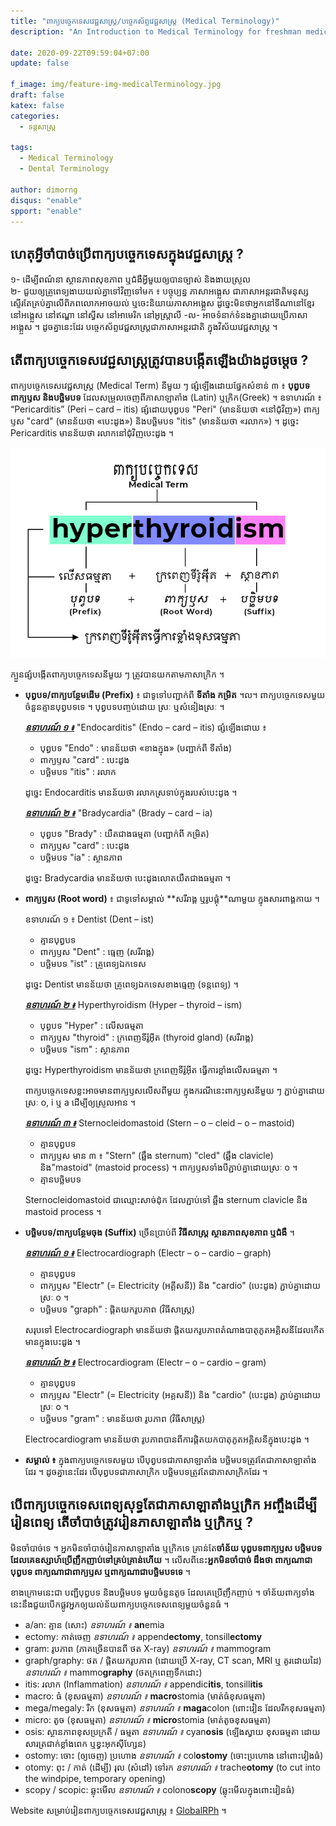 ```yaml
---
title: "ពាក្យ​បច្ចេកទេស​វេជ្ជសាស្ត្រ​/បច្ចេកស័ព្ទ​វេជ្ជសាស្ត្រ​ (Medical Terminology)"
description: "An Introduction to Medical Terminology for freshman medical student."

date: 2020-09-22T09:59:04+07:00
update: false

f_image: img/feature-img-medicalTerminology.jpg
draft: false
katex: false
categories:
  - ទន្តសាស្ត្រ

tags:
  - Medical Terminology
  - Dental Terminology

author: dimorng
disqus: "enable"
spport: "enable"
---
```


## ហេតុអ្វី​ចាំបាច់​ប្រើ​ពាក្យ​បច្ចេកទេស​ក្នុង​វេជ្ជសាស្ត្រ ?

១- ដើម្បី​ពណ៌នា​ ស្ថានភាព​សុខភាព ឬ​ជំងឺ​អ្វីមួយ​ឲ្យបាន​ច្បាស់​ និង​ងាយ​ស្រួល <br/>
២- ជួយ​ឲ្យ​គ្រូពេទ្យ​ងាយ​យល់​គ្នា​ទៅវិញទៅមក ៖ បច្ចុប្បន្ន​ ភាសា​អង្គ្លេស​ ជា​ភាសា​អន្តរជាតិ​ មនុស្ស​ស្ទើរតែ​គ្រប់​គ្នា​លើ​ពិភពលោក​អាច​យល់​ ឬ​ចេះ​និយាយ​ភាសា​អង្គ្លេស​ ដូច្នេះ​មិន​ថា​អ្នក​នៅ​ទី​ណា​ នៅ​ខ្មែរ នៅ​អង្គ្លេស​ នៅ​ឥណ្ឌា​ នៅ​ស្វីស នៅ​អាមេរិក​ នៅ​អូស្ត្រាលី​ -ល- អាច​ទំនាក់ទំនង​គ្នា​ដោយ​ប្រើ​ភាសា​អង្គ្លេស ។ ដូចគ្នា​នេះ​ដែរ បច្ចេកស័ព្ទ​វេជ្ជសាស្ត្រ​ ជា​ភាសា​អន្តរជាតិ​ ក្នុង​វិស័យ​វេជ្ជសាស្ត្រ ។

## តើ​ពាក្យ​បច្ចេកទេស​វេជ្ជសាស្ត្រ​ត្រូវ​បាន​បង្កើត​ឡើង​យ៉ាង​ដូចម្ដេច ?

ពាក្យ​បច្ចេកទេស​វេជ្ជសាស្ត្រ​ (Medical Term) នីមួយ ៗ ផ្សំ​ឡើង​ដោយ​ផ្នែក​សំខាន់​ ៣ ៖ **បុព្វបទ ពាក្យ​ឫស និង​បច្ឆិមបទ** ដែល​សម្រួល​ចេញ​ពី​ភាសាឡាតាំង (Latin) ឬ​ក្រិក​ (Greek) ។ ឧទាហរណ៍ ៖ “Pericarditis” (Peri – card – itis) ផ្សំ​ដោយ​បុព្វបទ "Peri" (មាន​ន័យ​ថា «នៅ​ជុំវិញ») ពាក្យ​ឫស "card" (មាន​ន័យ​ថា «បេះដូង») និង​បច្ឆិមបទ "itis" (មាន​ន័យ​ថា «រលាក») ។ ដូច្នេះ​ Pericarditis មាន​ន័យ​ថា រលាក​នៅ​ជុំវិញ​បេះដូង ។

![structure-of-medical-term](/img/structure-of-medical-term.jpg)

ក្បួន​ផ្សំ​បង្កើត​ពាក្យ​បច្ចេកទេស​នីមួយ ៗ ត្រូវ​បាន​យក​តាម​ភាសាក្រិក ។

- **បុព្វបទ/ពាក្យ​បន្ថែម​ដើម (Prefix)** ៖ ជាទូទៅ​បញ្ជាក់​ពី **ទីតាំង កម្រិត** ។ល។ ពាក្យ​បច្ចេកទេស​មួយ​ចំនួន​គ្មាន​បុព្វបទ​ទេ ។ បុព្វបទ​បញ្ចប់​ដោយ​ ស្រៈ ឬ​សំនៀង​ស្រៈ ។

  **_<ins>ឧទាហរណ៍ ១ ៖</ins>_** "Endocarditis" (Endo – card – itis) ផ្សំ​ឡើង​ដោយ ៖

  - បុព្វបទ "Endo" : មាន​ន័យ​ថា «ខាង​ក្នុង» (បញ្ជាក់​ពី​ ទីតាំង)
  - ពាក្យ​ឫស "card" : បេះដូង
  - បច្ឆិមបទ "itis" : រលាក

  ដូច្នេះ​ Endocarditis មាន​ន័យ​ថា រលាក​ស្រទាប់​ក្នុង​របស់​បេះដូង ។

  **_<ins>ឧទាហរណ៍ ២ ៖</ins>_** "Bradycardia" (Brady – card – ia)

  - បុព្វបទ "Brady" : យឺត​ជាង​ធម្មតា (បញ្ជាក់​ពី កម្រិត)
  - ពាក្យ​ឫស "card" : បេះដូង
  - បច្ឆិមបទ "ia" : ស្ថានភាព

  ដូច្នេះ Bradycardia មាន​ន័យ​ថា បេះដូង​លោត​យឺត​ជាង​ធម្មតា ។

- **ពាក្យ​ឫស (Root word)** ៖ ជាទូទៅ​សម្គាល់​ **សរីរាង្គ ឬ​រូប​ផ្គុំ​**ណាមួយ ក្នុង​សារពាង្គកាយ ។

  ឧទាហរណ៍ ១ ៖ Dentist (Dent – ist)

  - គ្មាន​បុព្វបទ
  - ពាក្យ​ឫស​ "Dent" : ធ្មេញ (សរីរាង្គ)
  - បច្ឆិមបទ "ist" : គ្រូពេទ្យ​ឯកទេស

  ដូច្នេះ Dentist មាន​ន័យ​ថា គ្រូពេទ្យ​ឯកទេស​ខាង​ធ្មេញ (ទន្តពេទ្យ​) ។

  **_<ins>ឧទាហរណ៍ ២ ៖</ins>_** Hyperthyroidism (Hyper – thyroid – ism)

  - បុព្វបទ "Hyper" : លើស​ធម្មតា
  - ពាក្យ​ឫស "thyroid" : ក្រពេញ​ទីរ៉ូអ៊ីត (thyroid gland) (សរីរាង្គ)
  - បច្ឆិមបទ "ism" : ស្ថានភាព

  ដូច្នេះ Hyperthyroidism មាន​ន័យ​ថា ក្រពេញ​ទីរ៉ូអ៊ីត ធ្វើការ​ខ្លាំង​លើស​ធម្មតា ។

  ពាក្យ​បច្ចេកទេស​ខ្លះ​អាច​មាន​ពាក្យ​ឫស​លើស​ពី​មួយ ក្នុង​ករណី​នេះ​ពាក្យ​ឫស​នីមួយ ៗ ភ្ជាប់​គ្នា​ដោយ​ស្រៈ o, i ឬ a ដើម្បី​ឲ្យ​ស្រួល​អាន ។

  **_<ins>ឧទាហរណ៍ ៣ ៖</ins>_** Sternocleidomastoid (Stern – o – cleid – o – mastoid)

  - គ្មាន​បុព្វបទ
  - ពាក្យឫស មាន​ ៣ ៖ "Stern" (ឆ្អឹង sternum) "cled" (ឆ្អឹង clavicle) និង"mastoid" (mastoid process) ។ ពាក្យ​ឫស​ទាំង​បី​ភ្ជាប់​គ្នា​ដោយ​ស្រៈ o ។
  - គ្មាន​បច្ឆិម​បទ

  Sternocleidomastoid ជា​ឈ្មោះ​​សាច់ដុំ​ក ដែល​ភ្ជាប់​ទៅ​ ឆ្អឹង sternum clavicle និង mastoid process ។

- **បច្ឆិមបទ/ពាក្យ​បន្ថែម​ចុង (Suffix)** ច្រើន​ប្រាប់​ពី **វិធីសាស្ត្រ​ ស្ថានភាព​សុខភាព ឬ​ជំងឺ** ។

  **_<ins>ឧទាហរណ៍ ១ ៖</ins>_** Electrocardiograph (Electr – o – cardio – graph)

  - គ្មាន​បុព្វបទ
  - ពាក្យ​ឫស​ "Electr" (= Electricity (អគ្គីសនី)) និង "cardio" (បេះដូង) ភ្ជាប់​គ្នា​ដោយ​ស្រៈ o ។
  - បច្ឆិមបទ "graph" : ផ្ដិត​យក​រូបភាព (វិធីសាស្ត្រ)

  សរុប​ទៅ Electrocardiograph មាន​ន័យ​ថា ផ្ដិត​យក​រូបភាព​តំណាង​បាតុភូត​អគ្គិសនី​ ដែល​កើត​មាន​ក្នុង​បេះដូង ។

  **_<ins>ឧទាហរណ៍ ២ ៖</ins>_** Electrocardiogram (Electr – o – cardio – gram)

  - គ្មាន​បុព្វបទ
  - ពាក្យ​ឫស "Electr" (= Electricity (អគ្គសនី)) និង "cardio" (បេះដូង) ភ្ជាប់​គ្នា​ដោយ​ស្រៈ o ។
  - បច្ឆិមបទ "gram" : មាន​ន័យ​ថា រូបភាព (វិធីសាស្ត្រ)

  Electrocardiogram មាន​ន័យ​ថា រូបភាព​ បាន​ពី​ការ​​ផ្ដិត​យក​បាតុភូត​អគ្គិសនី​ក្នុង​បេះដូង ។

- **សម្គាល់ ៖** ក្នុង​ពាក្យ​បច្ចេកទេស​មួយ បើ​បុព្វបទ​ជា​ភាសា​ឡាតាំង បច្ឆិមបទ​ត្រូវ​តែ​ជា​ភាសាឡាតាំង​ដែរ ។ ដូចគ្នា​នេះ​ដែរ​ បើ​បុព្វបទ​ជា​ភាសាក្រិក បច្ឆិមបទ​ត្រូវតែ​ជា​ភាសាក្រិក​ដែរ ។

## បើ​ពាក្យ​បច្ចេកទេស​ពេទ្យ​សុទ្ធ​តែ​ជា​ភាសាឡាតាំង​ ឬ​ក្រិក អញ្ចឹង​ដើម្បី​រៀន​ពេទ្យ តើ​ចាំបាច់​ត្រូវ​រៀន​ភាសាឡាតាំង​ ឬ​ក្រិក​ឬ ?

មិន​ចាំបាច់​ទេ ។ អ្នក​មិន​ចាំបាច់​រៀន​ភាសាឡាតាំង​ ឬ​ក្រិក​ទេ គ្រាន់​តែ​**ចាំ​ន័យ​ បុព្វបទ​ ពាក្យ​ឫស បច្ឆិមបទ ដែល​គេ​ឧស្សាហ៍​ប្រើ​ញឹកញាប់​ទៅ​គ្រប់​គ្រាន់​ហើយ** ។ លើស​ពី​នេះ​ **អ្នក​មិន​ចាំ​បាច់​ ដឹង​ថា ពាក្យ​ណា​ជា​បុព្វបទ ពាក្យ​ណា​ជា​ពាក្យ​ឫស ឬ​ពាក្យ​ណា​ជា​បច្ឆិមបទ​ទេ** ។

ខាង​ក្រោម​នេះ​ជា​ បញ្ជី​បុព្វបទ និង​បច្ឆិមបទ មួយ​ចំនួន​តូច​ ដែល​គេ​ប្រើ​ញឹកញាប់ ។ ចាំ​ន័យ​ពាក្យ​ទាំង​នេះ​នឹង​ជួយ​បើក​ផ្លូវ​អ្នក​ឲ្យ​យល់​ន័យ​ពាក្យ​បច្ចេកទេស​ពេទ្យ​មួយ​ចំនួន​​ធំ ។

- a/an: គ្មាន (សោះ) _ឧទាហរណ៍ ៖_ **an**emia
- ectomy: កាត់​ចេញ​ _ឧទាហរណ៍ ៖_ append**ectomy**, tonsill**ectomy**
- gram: រូបភាព (ភាគ​ច្រើន​បាន​ពី​ ថត​ X-ray) _ឧទាហរណ៍ ៖_ mammogram
- graph/graphy: ថត / ផ្ដិត​យក​រូបភាព (ដោយ​ប្រើ X-ray, CT scan, MRI ឬ គូរ​ដោយ​ដៃ) _ឧទាហរណ៍ ៖_ mammo**graphy** (ថត​ក្រពេញ​ទឹក​ដោះ)
- itis: រលាក (Inflammation) _ឧទាហរណ៍ ៖_ appendic**itis**, tonsill**itis**
- macro: ធំ​ (ខុស​ធម្មតា) _ឧទាហរណ៍ ៖_ **macro**stomia (មាត់​ធំ​ខុស​ធម្មតា)
- mega/megaly: រីក (ខុស​ធម្មតា) _ឧទាហរណ៍ ៖_ **maga**colon (ពោះវៀន ដែល​រីក​ខុស​ធម្មតា)
- micro: តូច (ខុស​ធម្មតា) _ឧទាហរណ៍ ៖_ **micro**stomia (មាត់​តូច​ខុស​ធម្មតា)
- osis: ស្ថានភាព​ខុស​ប្រក្រតី / ធម្មតា _ឧទាហរណ៍ ៖_ cyan**osis** (ឡើង​ស្វាយ ខុស​ធម្មតា ដោយ​សារ​ត្រជាក់​ខ្លាំង​ពេក ឬ​ខ្វះ​អុកស៊ីហ្សែន)
- ostomy: ចោះ​ (ឲ្យ​ចេញ​) ប្រហោង _ឧទាហរណ៍ ៖_ col**ostomy** (ចោះ​ប្រហោង នៅ​ពោះ​វៀង​ធំ)
- otomy: ពុះ / កាត់ (ដើម្បី) រុល​ (សំដៅ) ទៅ​រក​ _ឧទាហរណ៍ ៖_ trache**otomy** (to cut into the windpipe, temporary opening)
- scopy / scopic: ឆ្លុះ​មើល _ឧទាហរណ៍ ៖_ colono**scopy** (ឆ្លុះ​មើល​ក្នុង​ពោះវៀន​ធំ)

Website សម្រាប់​រៀន​ពាក្យ​បច្ចេកទេស​វេជ្ជសាស្ត្រ ៖ [GlobalRPh](https://globalrph.com/medical-terminology/d/) ។
